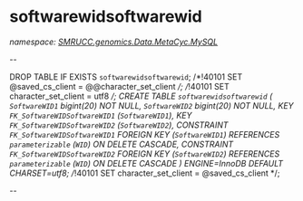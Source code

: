 ﻿# softwarewidsoftwarewid
_namespace: [SMRUCC.genomics.Data.MetaCyc.MySQL](./index.md)_

--
 
 DROP TABLE IF EXISTS `softwarewidsoftwarewid`;
 /*!40101 SET @saved_cs_client = @@character_set_client */;
 /*!40101 SET character_set_client = utf8 */;
 CREATE TABLE `softwarewidsoftwarewid` (
 `SoftwareWID1` bigint(20) NOT NULL,
 `SoftwareWID2` bigint(20) NOT NULL,
 KEY `FK_SoftwareWIDSoftwareWID1` (`SoftwareWID1`),
 KEY `FK_SoftwareWIDSoftwareWID2` (`SoftwareWID2`),
 CONSTRAINT `FK_SoftwareWIDSoftwareWID1` FOREIGN KEY (`SoftwareWID1`) REFERENCES `parameterizable` (`WID`) ON DELETE CASCADE,
 CONSTRAINT `FK_SoftwareWIDSoftwareWID2` FOREIGN KEY (`SoftwareWID2`) REFERENCES `parameterizable` (`WID`) ON DELETE CASCADE
 ) ENGINE=InnoDB DEFAULT CHARSET=utf8;
 /*!40101 SET character_set_client = @saved_cs_client */;
 
 --




